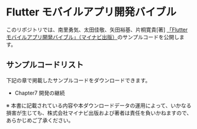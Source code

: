 # Flutter モバイルアプリ開発バイブル

このリポジトリでは、南里勇気、太田佳敬、矢田裕基、片桐寛貴[著] [「Flutter モバイルアプリ開発バイブル」（マイナビ出版）](https://www.amazon.co.jp/Flutter-%E3%83%A2%E3%83%90%E3%82%A4%E3%83%AB%E3%82%A2%E3%83%97%E3%83%AA%E9%96%8B%E7%99%BA%E3%83%90%E3%82%A4%E3%83%96%E3%83%AB-%E5%8D%97%E9%87%8C%E5%8B%87%E6%B0%97/dp/4839970874)のサンプルコードを公開します。

## サンプルコードリスト

下記の章で掲載したサンプルコードをダウンロードできます。

* Chapter7 開発の継続

※ 本書に記載されている内容や本ダウンロードデータの運用によって、いかなる損害が生じても、株式会社マイナビ出版および著者は責任を負いかねますので、あらかじめご了承ください。

